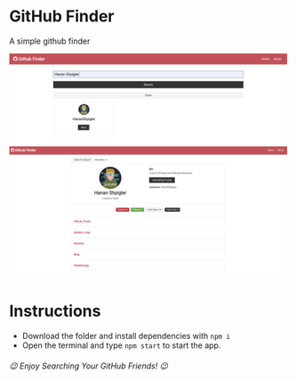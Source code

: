 # GitHub Finder
A simple github finder

<img src="images/1.png" width=500>
<img src="images/2.png" width=500>


# Instructions
- Download the folder and install dependencies with `npm i`
- Open the terminal and type `npm start` to start the app.

 ###### 😉 Enjoy Searching Your GitHub Friends! 😉 ######
